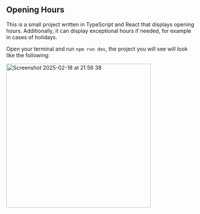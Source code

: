## Opening Hours

This is a small project written in TypeScript and React that displays opening hours. Additionally, it can display exceptional hours if needed, for example in cases of holidays. 


Open your terminal and run `npm run dev`, the project you will see will look like the following:

<img width="383" alt="Screenshot 2025-02-18 at 21 56 38" src="https://github.com/user-attachments/assets/577f141f-28b9-4388-bc1e-883cc89782cd" />
